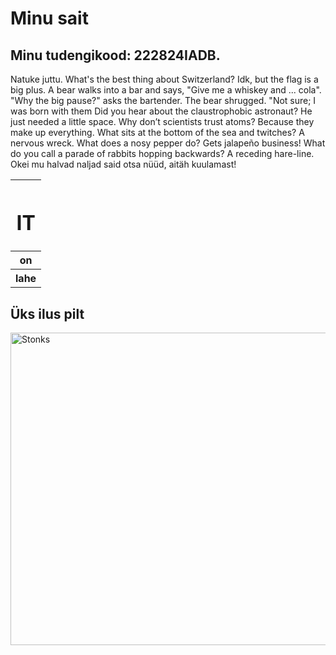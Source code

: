 <h1>Minu sait</h1>
<h2>Minu tudengikood: 222824IADB.</h2>
<p>Natuke juttu.
   What's the best thing about Switzerland? Idk, but the flag is a big plus.
   A bear walks into a bar and says, "Give me a whiskey and ... cola". "Why the big pause?" asks the bartender. The bear shrugged. "Not sure; I was born with them
   Did you hear about the claustrophobic astronaut? He just needed a little space.
   Why don’t scientists trust atoms? Because they make up everything.
   What sits at the bottom of the sea and twitches? A nervous wreck.
   What does a nosy pepper do? Gets jalapeño business!
   What do you call a parade of rabbits hopping backwards? A receding hare-line.
   Okei mu halvad naljad said otsa nüüd, aitäh kuulamast!
   </p>

<table>
  <tr>
    <th><h1>IT</h1></th>
  </tr>
  <tr>
    <th>on</th>
  </tr>
  <tr>
    <th>lahe</th>
  </tr>
</table>


<h2>Üks ilus pilt</h2>
<img src="https://www.dictionary.com/e/wp-content/uploads/2021/09/20210922_atw_memeStonk_800x800-300x300.png" alt="Stonks" width="700" height="500">
